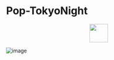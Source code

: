 <p align="center">
  <h1>Pop-TokyoNight</h1>
</p>

<p align="center">
  <img src="https://github.com/atraxsrc/pop-tokyonight/assets/92285717/80e6c156-1abd-44e8-a256-051efc2d01c6" width="50" height="50">
</p>



![image](https://github.com/atraxsrc/pop-tokyonight/assets/92285717/dc919724-02cf-4cfd-859d-ce6e29605c6a)
